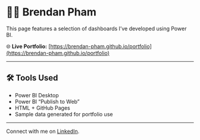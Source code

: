 # 👨‍💼 Brendan Pham

This page features a selection of dashboards I’ve developed using Power BI.

🌐 **Live Portfolio:** [https://brendan-pham.github.io/portfolio](https://brendan-pham.github.io/portfolio)

---

## 🛠️ Tools Used

- Power BI Desktop
- Power BI “Publish to Web”
- HTML + GitHub Pages
- Sample data generated for portfolio use

---

Connect with me on [LinkedIn](https://www.linkedin.com/in/brendan-pham-aus).

